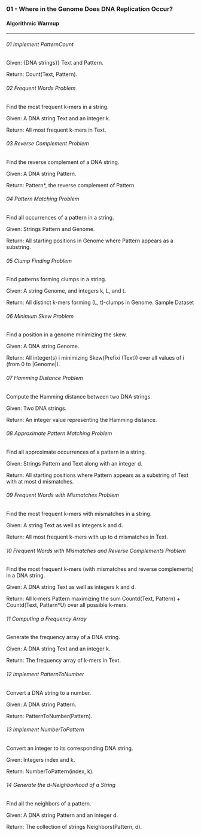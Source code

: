 ### 01 - Where in the Genome Does DNA Replication Occur?

#### Algorithmic Warmup
___
###### 01 Implement PatternCount
Given: {DNA strings}} Text and Pattern.

Return: Count(Text, Pattern).

###### 02 Frequent Words Problem

Find the most frequent k-mers in a string.

Given: A DNA string Text and an integer k.

Return: All most frequent k-mers in Text.

###### 03 Reverse Complement Problem

Find the reverse complement of a DNA string.

Given: A DNA string Pattern.

Return: Pattern*, the reverse complement of Pattern.

###### 04 Pattern Matching Problem

Find all occurrences of a pattern in a string.

Given: Strings Pattern and Genome.

Return: All starting positions in Genome where Pattern appears as a substring.

###### 05 Clump Finding Problem

Find patterns forming clumps in a string.

Given: A string Genome, and integers k, L, and t.

Return: All distinct k-mers forming (L, t)-clumps in Genome.
Sample Dataset

###### 06 Minimum Skew Problem

Find a position in a genome minimizing the skew.

Given: A DNA string Genome.

Return: All integer(s) i minimizing Skew(Prefixi (Text)) over all values of i (from 0 to |Genome|).

###### 07 Hamming Distance Problem

Compute the Hamming distance between two DNA strings.

Given: Two DNA strings.

Return: An integer value representing the Hamming distance.

###### 08 Approximate Pattern Matching Problem

Find all approximate occurrences of a pattern in a string.

Given: Strings Pattern and Text along with an integer d.

Return: All starting positions where Pattern appears as a substring of Text with at most d mismatches.

###### 09 Frequent Words with Mismatches Problem

Find the most frequent k-mers with mismatches in a string.

Given: A string Text as well as integers k and d.

Return: All most frequent k-mers with up to d mismatches in Text.

###### 10 Frequent Words with Mismatches and Reverse Complements Problem

Find the most frequent k-mers (with mismatches and reverse complements) in a DNA string.

Given: A DNA string Text as well as integers k and d.

Return: All k-mers Pattern maximizing the sum Countd(Text, Pattern) + Countd(Text, Pattern*U) over all possible k-mers.

###### 11 Computing a Frequency Array

Generate the frequency array of a DNA string.

Given: A DNA string Text and an integer k.

Return: The frequency array of k-mers in Text.

###### 12 Implement PatternToNumber

Convert a DNA string to a number.

Given: A DNA string Pattern.

Return: PatternToNumber(Pattern).

###### 13 Implement NumberToPattern

Convert an integer to its corresponding DNA string.

Given: Integers index and k.

Return: NumberToPattern(index, k).

###### 14 Generate the d-Neighborhood of a String

Find all the neighbors of a pattern.

Given: A DNA string Pattern and an integer d.

Return: The collection of strings Neighbors(Pattern, d).